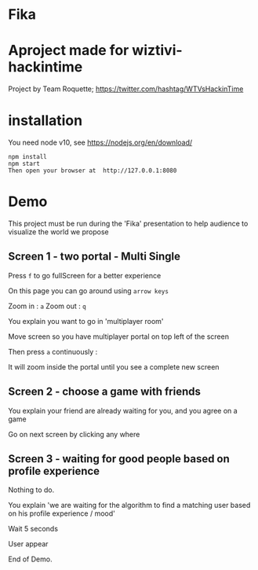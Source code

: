 # Fika

# Aproject made for wiztivi-hackintime

Project by Team Roquette; https://twitter.com/hashtag/WTVsHackinTime

# installation

You need node v10, see https://nodejs.org/en/download/

```
npm install
npm start
Then open your browser at  http://127.0.0.1:8080
```

# Demo

This project must be run during the 'Fika' presentation to help audience to
visualize the world we propose


## Screen 1 - two portal - Multi Single

Press `f` to go fullScreen for a better experience

On this page you can go around using `arrow keys`

Zoom in : `a`
Zoom out : `q`

You explain you want to go in 'multiplayer room'

Move screen so you have multiplayer portal on top left of the screen

Then press `a` continuously :

It will zoom inside the portal
until you see a complete new screen

## Screen 2 - choose a game with friends

You explain your friend are already waiting for you, and you agree on a game

Go on next screen by clicking any where

## Screen 3 - waiting for good people based on profile experience

Nothing to do.

You explain 'we are waiting for the algorithm to find a matching user based on
his profile experience / mood'

Wait 5 seconds

User appear

End of Demo.
